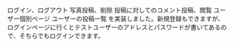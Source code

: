 ログイン、ログアウト
写真投稿、削除
投稿に対してのコメント投稿、閲覧
ユーザー個別ページ
ユーザーの投稿一覧
を実装しました。新規登録もできますが、ログインページに行くとテストユーザーのアドレスとパスワードが書いてあるので、そちらでもログインできます。
